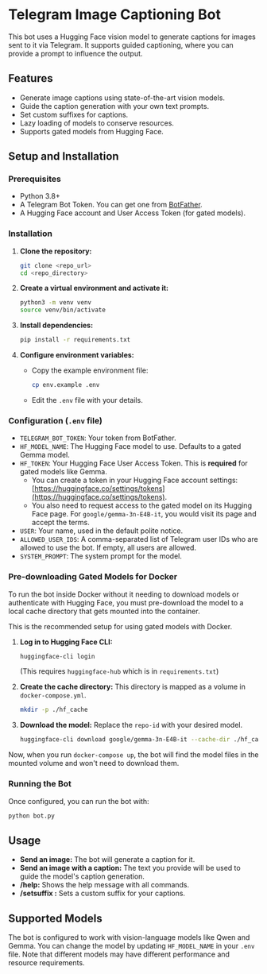 # Telegram Image Captioning Bot

This bot uses a Hugging Face vision model to generate captions for images sent to it via Telegram. It supports guided captioning, where you can provide a prompt to influence the output.

## Features

-   Generate image captions using state-of-the-art vision models.
-   Guide the caption generation with your own text prompts.
-   Set custom suffixes for captions.
-   Lazy loading of models to conserve resources.
-   Supports gated models from Hugging Face.

## Setup and Installation

### Prerequisites

-   Python 3.8+
-   A Telegram Bot Token. You can get one from [BotFather](https://t.me/botfather).
-   A Hugging Face account and User Access Token (for gated models).

### Installation

1.  **Clone the repository:**
    ```bash
    git clone <repo_url>
    cd <repo_directory>
    ```

2.  **Create a virtual environment and activate it:**
    ```bash
    python3 -m venv venv
    source venv/bin/activate
    ```

3.  **Install dependencies:**
    ```bash
    pip install -r requirements.txt
    ```

4.  **Configure environment variables:**
    -   Copy the example environment file:
        ```bash
        cp env.example .env
        ```
    -   Edit the `.env` file with your details.

### Configuration (`.env` file)

-   `TELEGRAM_BOT_TOKEN`: Your token from BotFather.
-   `HF_MODEL_NAME`: The Hugging Face model to use. Defaults to a gated Gemma model.
-   `HF_TOKEN`: Your Hugging Face User Access Token. This is **required** for gated models like Gemma.
    -   You can create a token in your Hugging Face account settings: [https://huggingface.co/settings/tokens](https://huggingface.co/settings/tokens).
    -   You also need to request access to the gated model on its Hugging Face page. For `google/gemma-3n-E4B-it`, you would visit its page and accept the terms.
-   `USER`: Your name, used in the default polite notice.
-   `ALLOWED_USER_IDS`: A comma-separated list of Telegram user IDs who are allowed to use the bot. If empty, all users are allowed.
-   `SYSTEM_PROMPT`: The system prompt for the model.

### Pre-downloading Gated Models for Docker

To run the bot inside Docker without it needing to download models or authenticate with Hugging Face, you must pre-download the model to a local cache directory that gets mounted into the container.

This is the recommended setup for using gated models with Docker.

1.  **Log in to Hugging Face CLI:**
    ```bash
    huggingface-cli login
    ```
    (This requires `huggingface-hub` which is in `requirements.txt`)

2.  **Create the cache directory:**
    This directory is mapped as a volume in `docker-compose.yml`.
    ```bash
    mkdir -p ./hf_cache
    ```

3.  **Download the model:**
    Replace the `repo-id` with your desired model.
    ```bash
    huggingface-cli download google/gemma-3n-E4B-it --cache-dir ./hf_cache
    ```

Now, when you run `docker-compose up`, the bot will find the model files in the mounted volume and won't need to download them.

### Running the Bot

Once configured, you can run the bot with:

```bash
python bot.py
```

## Usage

-   **Send an image:** The bot will generate a caption for it.
-   **Send an image with a caption:** The text you provide will be used to guide the model's caption generation.
-   **/help:** Shows the help message with all commands.
-   **/setsuffix <message>:** Sets a custom suffix for your captions.

## Supported Models

The bot is configured to work with vision-language models like Qwen and Gemma. You can change the model by updating `HF_MODEL_NAME` in your `.env` file. Note that different models may have different performance and resource requirements.
